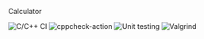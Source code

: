 Calculator



![C/C++ CI](https://github.com/99003198/calculator/workflows/C/C++%20CI/badge.svg)
![cppcheck-action](https://github.com/99003198/calculator/workflows/cppcheck-action/badge.svg)
![Unit testing](https://github.com/99003198/calculator/workflows/Unit%20testing/badge.svg)
![Valgrind](https://github.com/99003198/calculator/workflows/Valgrind/badge.svg)
